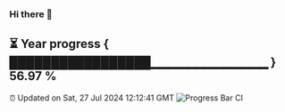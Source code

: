 ### Hi there 👋
⏳ Year progress { █████████████████▁▁▁▁▁▁▁▁▁▁▁▁▁ } 56.97 %
---
⏰ Updated on Sat, 27 Jul 2024 12:12:41 GMT
![Progress Bar CI](https://github.com/Moyi321/Moyi321/workflows/Progress%20Bar%20CI/badge.svg)
